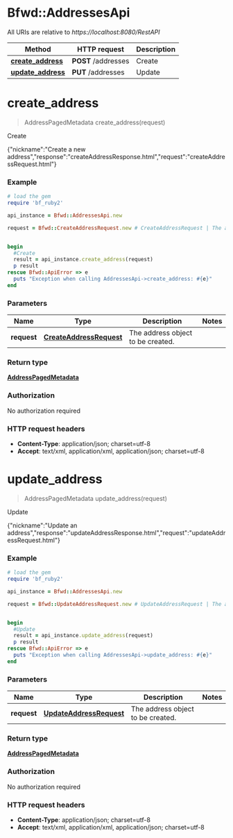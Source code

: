 # Bfwd::AddressesApi

All URIs are relative to *https://localhost:8080/RestAPI*

Method | HTTP request | Description
------------- | ------------- | -------------
[**create_address**](AddressesApi.md#create_address) | **POST** /addresses | Create
[**update_address**](AddressesApi.md#update_address) | **PUT** /addresses | Update


# **create_address**
> AddressPagedMetadata create_address(request)

Create

{\"nickname\":\"Create a new address\",\"response\":\"createAddressResponse.html\",\"request\":\"createAddressRequest.html\"}

### Example
```ruby
# load the gem
require 'bf_ruby2'

api_instance = Bfwd::AddressesApi.new

request = Bfwd::CreateAddressRequest.new # CreateAddressRequest | The address object to be created.


begin
  #Create
  result = api_instance.create_address(request)
  p result
rescue Bfwd::ApiError => e
  puts "Exception when calling AddressesApi->create_address: #{e}"
end
```

### Parameters

Name | Type | Description  | Notes
------------- | ------------- | ------------- | -------------
 **request** | [**CreateAddressRequest**](CreateAddressRequest.md)| The address object to be created. | 

### Return type

[**AddressPagedMetadata**](AddressPagedMetadata.md)

### Authorization

No authorization required

### HTTP request headers

 - **Content-Type**: application/json; charset=utf-8
 - **Accept**: text/xml, application/xml, application/json; charset=utf-8



# **update_address**
> AddressPagedMetadata update_address(request)

Update

{\"nickname\":\"Update an address\",\"response\":\"updateAddressResponse.html\",\"request\":\"updateAddressRequest.html\"}

### Example
```ruby
# load the gem
require 'bf_ruby2'

api_instance = Bfwd::AddressesApi.new

request = Bfwd::UpdateAddressRequest.new # UpdateAddressRequest | The address object to be created.


begin
  #Update
  result = api_instance.update_address(request)
  p result
rescue Bfwd::ApiError => e
  puts "Exception when calling AddressesApi->update_address: #{e}"
end
```

### Parameters

Name | Type | Description  | Notes
------------- | ------------- | ------------- | -------------
 **request** | [**UpdateAddressRequest**](UpdateAddressRequest.md)| The address object to be created. | 

### Return type

[**AddressPagedMetadata**](AddressPagedMetadata.md)

### Authorization

No authorization required

### HTTP request headers

 - **Content-Type**: application/json; charset=utf-8
 - **Accept**: text/xml, application/xml, application/json; charset=utf-8




